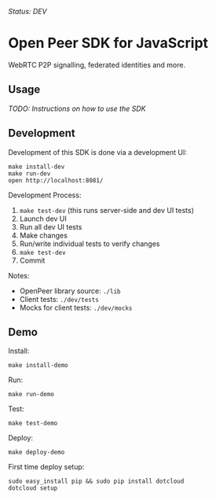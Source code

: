 *Status: DEV*

Open Peer SDK for JavaScript
============================

WebRTC P2P signalling, federated identities and more.


Usage
-----

*TODO: Instructions on how to use the SDK*


Development
-----------

Development of this SDK is done via a development UI:

    make install-dev
    make run-dev
    open http://localhost:8081/

Development Process:

  1. `make test-dev` (this runs server-side and dev UI tests)
  2. Launch dev UI
  3. Run all dev UI tests
  4. Make changes
  5. Run/write individual tests to verify changes
  6. `make test-dev`
  7. Commit

Notes:

  * OpenPeer library source: `./lib`
  * Client tests: `./dev/tests`
  * Mocks for client tests: `./dev/mocks`


Demo
----

Install:

    make install-demo

Run:

    make run-demo

Test:

    make test-demo

Deploy:

    make deploy-demo

First time deploy setup:

    sudo easy_install pip && sudo pip install dotcloud
    dotcloud setup
